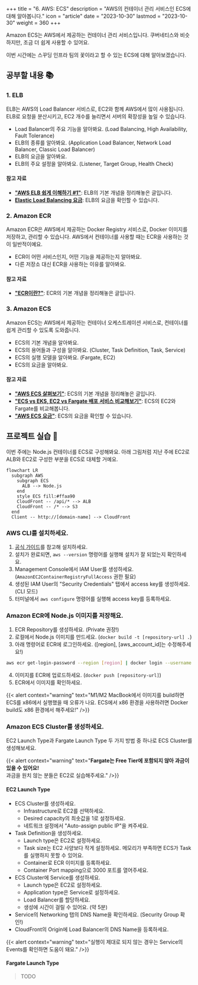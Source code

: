 +++
title = "6. AWS: ECS"
description = "AWS의 컨테이너 관리 서비스인 ECS에 대해 알아봅니다."
icon = "article"
date = "2023-10-30"
lastmod = "2023-10-30"
weight = 360
+++

Amazon ECS는 AWS에서 제공하는 컨테이너 관리 서비스입니다. 쿠버네티스와 비슷하지만, 조금 더 쉽게 사용할 수 있어요.

이번 시간에는 스꾸딩 인프라 팀의 꽃이라고 할 수 있는 ECS에 대해 알아보겠습니다.

## 공부할 내용 📚

### 1. ELB

ELB는 AWS의 Load Balancer 서비스로, EC2와 함께 AWS에서 많이 사용됩니다. ELB로 요청을 분산시키고, EC2 개수를 늘리면서 서버의 확장성을 높일 수 있습니다.

- Load Balancer의 주요 기능을 알아봐요. (Load Balancing, High Availability, Fault Tolerance)
- ELB의 종류를 알아봐요. (Application Load Balancer, Network Load Balancer, Classic Load Balancer)
- ELB의 요금을 알아봐요.
- ELB의 주요 설정을 알아봐요. (Listener, Target Group, Health Check)

#### 참고 자료

- **["AWS ELB 쉽게 이해하기 #1"](https://aws-hyoh.tistory.com/128)**: ELB의 기본 개념을 정리해놓은 글입니다.
- **[Elastic Load Balancing 요금](https://aws.amazon.com/ko/elasticloadbalancing/pricing/)**: ELB의 요금을 확인할 수 있습니다.

### 2. Amazon ECR

Amazon ECR은 AWS에서 제공하는 Docker Registry 서비스로, Docker 이미지를 저장하고, 관리할 수 있습니다. AWS에서 컨테이너를 사용할 때는 ECR을 사용하는 것이 일반적이예요.

- ECR이 어떤 서비스인지, 어떤 기능을 제공하는지 알아봐요.
- 다른 저장소 대신 ECR을 사용하는 이유를 알아봐요.

#### 참고 자료

- **["ECR이란?"](https://ks1171-park.tistory.com/107)**: ECR의 기본 개념을 정리해놓은 글입니다.

### 3. Amazon ECS

Amazon ECS는 AWS에서 제공하는 컨테이너 오케스트레이션 서비스로, 컨테이너를 쉽게 관리할 수 있도록 도와줍니다.

- ECS의 기본 개념을 알아봐요.
- ECS의 용어들과 구성을 알아봐요. (Cluster, Task Definition, Task, Service)
- ECS의 실행 모델을 알아봐요. (Fargate, EC2)
- ECS의 요금을 알아봐요.

#### 참고 자료

- **["AWS ECS 살펴보기"](https://boostbrothers.github.io/technology/2020/01/29/AWS-ECS-%EC%82%B4%ED%8E%B4%EB%B3%B4%EA%B8%B0/)**: ECS의 기본 개념을 정리해놓은 글입니다.
- **["ECS vs EKS, EC2 vs Fargate 배포 서비스 비교해보기"](https://velog.io/@tanggu01/%EB%B0%8D%EA%B8%80-ECS-vs-EKS-EC2-vs-Fargate-%EB%B0%B0%ED%8F%AC-%EC%84%9C%EB%B9%84%EC%8A%A4-%EB%B9%84%EA%B5%90%ED%95%B4%EB%B3%B4%EA%B8%B0)**: ECS의 EC2와 Fargate를 비교해봅니다.
- **["AWS ECS 요금"](https://aws.amazon.com/ko/ecs/pricing/)**: ECS의 요금을 확인할 수 있습니다.

## 프로젝트 실습 🎈

이번 주에는 Node.js 컨테이너를 ECS로 구성해봐요. 아래 그림처럼 지난 주에 EC2로 ALB와 EC2로 구성한 부분을 ECS로 대체할 거예요.

```mermaid
flowchart LR
  subgraph AWS
    subgraph ECS
      ALB --> Node.js
    end
    style ECS fill:#ffaa90
    CloudFront -- /api/* --> ALB
    CloudFront -- /* --> S3
  end
  Client -- http://[domain-name] --> CloudFront
```

### AWS CLI를 설치하세요.

1. [공식 가이드](https://docs.aws.amazon.com/ko_kr/cli/latest/userguide/getting-started-install.html)를 참고해 설치하세요.
2. 설치가 완료되면, `aws --version` 명령어를 실행해 설치가 잘 되었는지 확인하세요.
3. Management Console에서 IAM User를 생성하세요. (`AmazonEC2ContainerRegistryFullAccess` 권한 필요)
4. 생성된 IAM User의 "Security Credentials" 탭에서 access key를 생성하세요. (CLI 모드)
5. 터미널에서 `aws configure` 명령어를 실행해 access key를 등록하세요.

### Amazon ECR에 Node.js 이미지를 저장해요.

1. ECR Repository를 생성하세요. (Private 권장!)
2. 로컬에서 Node.js 이미지를 만드세요. (`docker build -t [repository-url] .`)
3. 아래 명령어로 ECR에 로그인하세요. ([region], [aws_account_id]는 수정해주세요!)
  ```bash
  aws ecr get-login-password --region [region] | docker login --username AWS --password-stdin [aws_account_id].dkr.ecr.[region].amazonaws.com
  ```
4. 이미지를 ECR에 업로드하세요. (`docker push [repository-url]`)
5. ECR에서 이미지를 확인하세요.

{{< alert context="warning" text="M1/M2 MacBook에서 이미지를 build하면 ECS를 x86에서 실행했을 때 오류가 나요. ECS에서 x86 환경을 사용하려면 Docker build도 x86 환경에서 해주세요!" />}}

### Amazon ECS Cluster를 생성하세요.

EC2 Launch Type과 Fargate Launch Type 두 가지 방법 중 하나로 ECS Cluster를 생성해보세요.

{{< alert context="warning" text="**Fargate는 Free Tier에 포함되지 않아 과금이 있을 수 있어요!**<br>과금을 원치 않는 분들은 EC2로 실습해주세요." />}}

#### EC2 Launch Type

- ECS Cluster를 생성하세요.
  - Infrastructure로 EC2를 선택하세요.
  - Desired capacity의 최솟값을 1로 설정하세요.
  - 네트워크 설정에서 "Auto-assign public IP"을 켜주세요.
- Task Definition을 생성하세요.
  - Launch type은 EC2로 설정하세요.
  - Task size는 EC2 사양보다 작게 설정하세요. 메모리가 부족하면 ECS가 Task를 실행하지 못할 수 있어요.
  - Container로 ECR 이미지를 등록하세요.
  - Container Port mapping으로 3000 포트를 열어주세요.
- ECS Cluster에 Service를 생성하세요.
  - Launch type은 EC2로 설정하세요.
  - Application type은 Service로 설정하세요.
  - Load Balancer를 할당하세요.
  - 생성에 시간이 걸릴 수 있어요. (약 5분)
- Service의 Networking 탭의 DNS Name을 확인하세요. (Security Group 확인!)
- CloudFront의 Origin에 Load Balancer의 DNS Name을 등록하세요.

{{< alert context="warning" text="실행이 제대로 되지 않는 경우는 Service의 Events를 확인하면 도움이 돼요." />}}

#### Fargate Launch Type

> TODO

